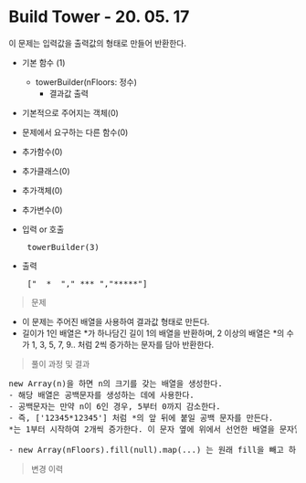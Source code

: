 # Build Tower - 20. 05. 17

이 문제는 입력값을 출력값의 형태로 만들어 반환한다.

- 기본 함수 (1)
  - towerBuilder(nFloors: 정수)
    - 결과값 출력
- 기본적으로 주어지는 객체(0)
- 문제에서 요구하는 다른 함수(0)
- 추가함수(0)
- 추가클래스(0)
- 추가객체(0)
- 추가변수(0)

- 입력 or 호출
  <pre> towerBuilder(3) </pre>
 
- 출력
  <pre> ["  *  "," *** ","*****"] </pre>

> 문제
  - 이 문제는 주어진 배열을 사용하여 결과값 형태로 만든다.
  - 길이가 1인 배열은 *가 하나담긴 길이 1의 배열을 반환하며, 2 이상의 배열은 *의 수가 1, 3, 5, 7, 9.. 처럼 2씩 증가하는 문자를 담아 반환한다.

> 풀이 과정 및 결과
<pre>
new Array(n)을 하면 n의 크기를 갖는 배열을 생성한다.
- 해당 배열은 공백문자를 생성하는 데에 사용한다.
- 공백문자는 만약 n이 6인 경우, 5부터 0까지 감소한다.
- 즉, ['12345*12345'] 처럼 *의 앞 뒤에 붙일 공백 문자를 만든다.
*는 1부터 시작하여 2개씩 증가한다. 이 문자 옆에 위에서 선언한 배열을 문자열로 만들어 좌우에 붙인다.

- new Array(nFloors).fill(null).map(...) 는 원래 fill을 빼고 하려했으나 배열의 각 인덱스에 값이 없어서인지 map이 실행이 되지 않아 넣었으며 null을 넣은 이유는 배열 내에 있는 값을 사용할 것이 아니기때문에 아무 값을 넣어도 상관없어서 넣음.
</pre>

>변경 이력
